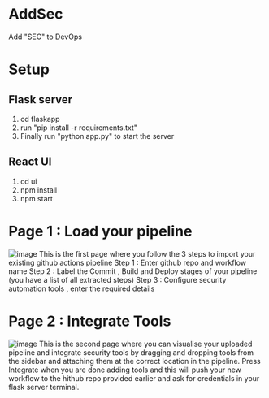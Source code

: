 # AddSec
Add "SEC" to DevOps

# Setup
## Flask server
1) cd flaskapp
2) run "pip install -r requirements.txt"
3) Finally run  "python app.py" to start the server

## React UI
1) cd ui
2) npm install
3) npm start

# Page 1 : Load your pipeline
![image](https://user-images.githubusercontent.com/47681913/128626418-2f616cf7-e7ea-4362-80fb-44346c96aa26.png)
This is the first page where you follow the 3 steps to import your existing github actions pipeline
Step 1 : Enter github repo and workflow name
Step 2 : Label the Commit , Build and Deploy stages of your pipeline (you have a list of all extracted steps)
Step 3 : Configure security automation tools  , enter the required details

# Page 2 : Integrate Tools
![image](https://user-images.githubusercontent.com/47681913/128626573-210388cb-f490-482c-a6ec-fa2df883be8d.png)
This is the second page where you can visualise your uploaded pipeline and integrate security tools by dragging and dropping tools
from the sidebar and attaching them at the correct location in the pipeline.
Press Integrate when you are done adding tools and this will push your new workflow to the hithub repo provided earlier and ask for credentials in your flask server terminal.
